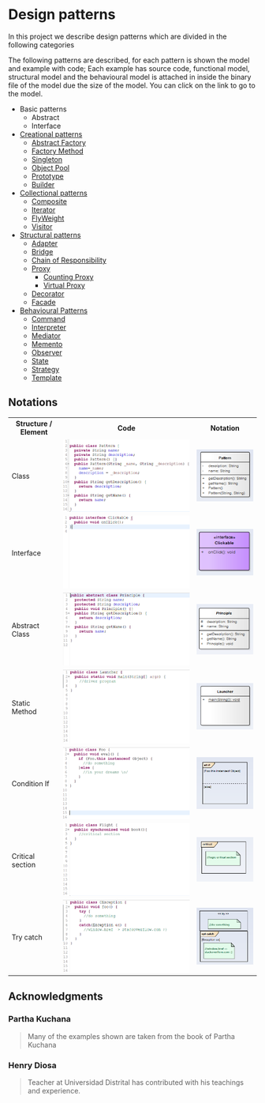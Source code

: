 # Design patterns

In this project we describe design patterns  which are divided in the following categories

The following patterns are described, for each pattern is shown the model and example with code; Each example has source code, functional model, structural model and the behavioural model is attached in inside the binary file of the model due the size of the model. You can click on the link to go to the model.

- Basic patterns
  - Abstract
  - Interface
- [Creational patterns](CreationalPatterns/readme.md)
  - [Abstract Factory](CreationalPatterns/abstract_factory/readme.md)
  - [Factory Method](CreationalPatterns/factory_method/readme.md)
  - [Singleton](CreationalPatterns/singleton/readme.md)
  - [Object Pool](CreationalPatterns/object_pool/readme.md)
  - [Prototype](CreationalPatterns/prototype/readme.md)
  - [Builder](CreationalPatterns/builder/readme.md)
- [Collectional patterns](CollectionalPatterns/readme.md)
  - [Composite](CollectionalPatterns/composite/readme.md)
  - [Iterator](CollectionalPatterns/iterator/readme.md)
  - [FlyWeight](CollectionalPatterns/flyweight/readme.md)
  - [Visitor](CollectionalPatterns/visitor/readme.md)
- [Structural patterns](StructuralPatterns/readme.md)
  - [Adapter](StructuralPatterns/Adapter/readme.md)
  - [Bridge](StructuralPatterns/Bridge/readme.md)
  - [Chain of Responsibility](StructuralPatterns/ChainResponsibility/readme.md)
  - [Proxy](StructuralPatterns/Proxy/readme.md)
    - [Counting Proxy](StructuralPatterns/Proxy/CountingProxy/readme.md)
    - [Virtual Proxy](StructuralPatterns/Proxy/VirtualProxy/readme.md)
  - [Decorator](StructuralPatterns/Decorator/readme.md)
  - [Facade](StructuralPatterns/Facade/readme.md)
- [Behavioural Patterns](BehaviouralPatterns/readme.md)
  - [Command](BehaviouralPatterns/Command/readme.md)
  - [Interpreter](BehaviouralPatterns/Interpreter/readme.md)
  - [Mediator](BehaviouralPatterns/Mediator/readme.md)
  - [Memento](BehaviouralPatterns/Memento/readme.md)
  - [Observer](BehaviouralPatterns/Observer/readme.md)
  - [State](BehaviouralPatterns/State/readme.md)
  - [Strategy](BehaviouralPatterns/Strategy/readme.md)
  - [Template](BehaviouralPatterns/Template/readme.md)

## Notations

<table style="width:100%">
 <tr>
   <th> Structure / Element </th>
   <th> Code </th>
   <th> Notation </th>
 </tr>
 <tr>
   <td>Class</td>
   <td>
   <img src="assets/code/class.png">
   </td>
   <td>
   <img src="assets/uml/class.png">
   </td>
 </tr>
 <tr>
   <td>Interface</td>
   <td>
   <img src="assets/code/interface.png">
   </td>
   <td>
   <img src="assets/uml/interface.png">
   </td>
 </tr>
 <tr>
   <td>Abstract Class</td>
   <td>
   <img src="assets/code/abstract.png">
   </td>
   <td>
   <img src="assets/uml/abstract.png">
   </td>
 </tr>
 <tr>
   <td>Static Method</td>
   <td>
   <img src="assets/code/static.png">
   </td>
   <td>
   <img src="assets/uml/static.png">
   </td>
 </tr>
 <tr>
   <td>Condition If</td>
   <td>
   <img src="assets/code/if.png">
   </td>
   <td>
   <img src="assets/uml/if.png">
   </td>
 </tr>
 <tr>
   <td>Critical section</td>
   <td>
   <img src="assets/code/critical.png">
   </td>
   <td>
   <img src="assets/uml/critical.png">
   </td>
 </tr>
 <tr>
   <td>Try catch</td>
   <td>
   <img src="assets/code/try.png">
   </td>
   <td>
   <img src="assets/uml/try.png">
   </td>
 </tr>
</table>

## Acknowledgments
  ### Partha Kuchana
  > Many of the examples shown are taken from the book of Partha Kuchana

  ### Henry Diosa
  > Teacher at Universidad Distrital has contributed with his teachings and experience.
